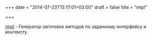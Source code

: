 +++
date = "2014-07-23T13:17:01+03:00"
draft = false
title = "impl"

+++

<p><a href="https://github.com/josharian/impl">impl</a>&nbsp;- Генератор заготовок методов по заданному интерфейсу и контексту.</p>

